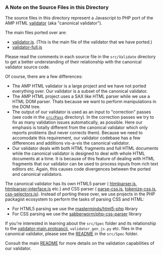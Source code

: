### A Note on the Source Files in this Directory

The source files in this directory represent a Javascript to PHP port of the AMP HTML [validator](https://github.com/ampproject/amphtml/tree/master/validator) (aka "canonical validator").

The main files ported over are: 
- [validator.js](https://github.com/ampproject/amphtml/blob/master/validator/validator.js). (This is the main file of the validator that we have ported.)
- [validator-full.js](https://github.com/ampproject/amphtml/blob/master/validator/validator-full.js)


Please read the comments in each source file in the `src/Validate` directory to get a better understanding of their relationship with the canonical validator source code. 

Of course, there are a few differences: 
- The AMP HTML validator is a large project and we have not ported everything over. Our validator is a subset of the canonical validator.
- The AMP HTML project uses a SAX like HTML parser while we use a HTML DOM parser. Thats because we want to perform manipulations in the DOM tree. 
- The output of our validator is used as an input to "correction" passes (see code in the [`src/Pass`](https://github.com/Lullabot/amp-library/tree/master/src/Pass) directory). In the correction passes we try to fix as many validation issues automatically, as possible. Here our emphasis is totally different from the canonical validator which only reports problems (but never corrects them). Because we need to accomodate this requirement, our validator codebase has a few differences and additions vis-a-vis the canonical validator.
- Our validator deals with both HTML fragments and full HTML documents while the canonical validator is designed to deal with whole HTML documents at a time. It is because of this feature of dealing with HTML fragments that our validator can be used to process inputs from rich text editors etc. Again, this causes code divergences between the ported and canonical validators.

The canonical validator has its own HTML5 parser ( [htmlparser.js](https://github.com/ampproject/amphtml/blob/master/validator/htmlparser.js), [htmlparser-interface.js](https://github.com/ampproject/amphtml/blob/master/validator/htmlparser-interface.js) etc.) and CSS parser ( [parse-css.js](https://github.com/ampproject/amphtml/blob/master/validator/parse-css.js), [tokenize-css.js](https://github.com/ampproject/amphtml/blob/master/validator/tokenize-css.js), [css-selectors.js](https://github.com/ampproject/amphtml/blob/master/validator/css-selectors.js)). Instead of porting these over, we use projects in the PHP packagist ecosystem to perform the tasks of parsing CSS and HTML:
- For HTML5 parsing we use the [masterminds/html5-php](https://github.com/Masterminds/html5-php) library
- For CSS parsing we use the [sabberworm/php-css-parser](https://github.com/sabberworm/PHP-CSS-Parser) library

If you're interested in learning about the `src/Spec` folder and its relationship to the [validator-main.protoascii](https://github.com/ampproject/amphtml/blob/master/validator/validator-main.protoascii), `validator_gen_js.py` etc. files in the canonical validator, please see the [README](https://github.com/Lullabot/amp-library/blob/master/src/Spec/README.md) in the `src/Spec` folder.

Consult the main [README](https://github.com/Lullabot/amp-library/blob/master/README.md) for more details on the validation capabilities of our validator. 
